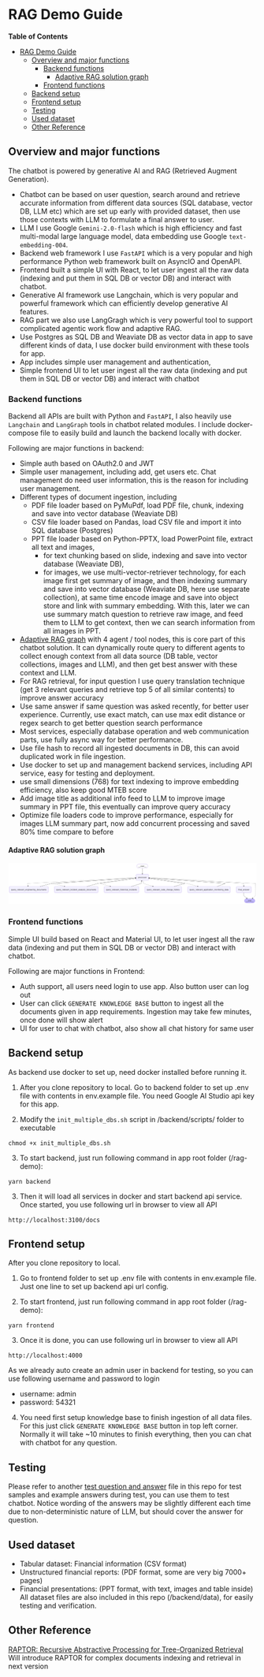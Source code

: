 # RAG Demo Guide

**Table of Contents**

- [RAG Demo Guide](#rag-demo-guide)
    - [Overview and major functions](#overview-and-major-functions)
        - [Backend functions](#backend-functions)
            - [Adaptive RAG solution graph](#adaptive-rag-solution-graph)
        - [Frontend functions](#frontend-functions)
    - [Backend setup](#backend-setup)
    - [Frontend setup](#frontend-setup)
    - [Testing](#testing)
    - [Used dataset](#used-dataset)
    - [Other Reference](#other-reference)

## Overview and major functions
The chatbot is powered by generative AI and RAG (Retrieved Augment Generation).
- Chatbot can be based on user question, search around and retrieve accurate information from different data sources (SQL database, vector DB, LLM etc) which are set up early with provided dataset, then use those contexts with LLM to formulate a final answer to user.
- LLM I use Google `Gemini-2.0-flash` which is high efficiency and fast multi-modal large language model, data embedding use Google `text-embedding-004`.
- Backend web framework I use `FastAPI` which is a very popular and high performance Python web framework built on AsyncIO and OpenAPI.
- Frontend built a simple UI with React, to let user ingest all the raw data (indexing and put them in SQL DB or vector DB) and interact with chatbot.
- Generative AI framework use Langchain, which is very popular and powerful framework which can efficiently develop generative AI features.
- RAG part we also use LangGragh which is very powerful tool to support complicated agentic work flow and adaptive RAG.
- Use Postgres as SQL DB and Weaviate DB as vector data in app to save different kinds of data, I use docker build environment with these tools for app.
- App includes simple user management and authentication,
- Simple frontend UI to let user ingest all the raw data (indexing and put them in SQL DB or vector DB) and interact with chatbot

### Backend functions
Backend all APIs are built with Python and `FastAPI`, I also heavily use `Langchain` and `LangGraph` tools in chatbot related modules. I include docker-compose file to easily build and launch the backend locally with docker.

Following are major functions in backend:
- Simple auth based on OAuth2.0 and JWT
- Simple user management, including add, get users etc. Chat management do need user information, this is the reason for including user management.
- Different types of document ingestion, including
    - PDF file loader based on PyMuPdf, load PDF file, chunk, indexing and save into vector database (Weaviate DB)
    - CSV file loader based on Pandas, load CSV file and import it into SQL database (Postgres)
    - PPT file loader based on Python-PPTX, load PowerPoint file, extract all text and images,
        - for text chunking based on slide, indexing and save into vector database (Weaviate DB),
        - for images, we use multi-vector-retriever technology, for each image first get summary of image, and then indexing summary and save into vector database (Weaviate DB, here use separate collection), at same time encode image and save into object store and link with summary embedding. With this, later we can use summary match question to retrieve raw image, and feed them to LLM to get context, then we can search information from all images in PPT.
- [Adaptive RAG graph](#adaptive-rag-solution-graph) with 4 agent / tool nodes, this is core part of this chatbot solution. It can dynamically route query to different agents to collect enough context from all data source (DB table, vector collections, images and LLM), and then get best answer with these context and LLM.
- For RAG retrieval, for input question I use query translation technique (get 3 relevant queries and retrieve top 5 of all similar contents) to improve answer accuracy
- Use same answer if same question was asked recently, for better user experience. Currently, use exact match, can use max edit distance or regex search to get better question search performance
- Most services, especially database operation and web communication parts, use fully async way for better performance.
- Use file hash to record all ingested documents in DB, this can avoid duplicated work in file ingestion.
- Use docker to set up and management backend services, including API service, easy for testing and deployment.
- use small dimensions (768) for text indexing to improve embedding efficiency, also keep good MTEB score
- Add image title as additional info feed to LLM to improve image summary in PPT file, this eventually can improve query accuracy
- Optimize file loaders code to improve performance, especially for images LLM summary part, now add concurrent processing and saved 80% time compare to before

#### Adaptive RAG solution graph
![Solution Graph](solution_graph.png)

### Frontend functions
Simple UI build based on React and Material UI, to let user ingest all the raw data (indexing and put them in SQL DB or vector DB) and interact with chatbot.

Following are major functions in Frontend:
- Auth support, all users need login to use app. Also button user can log out
- User can click `GENERATE KNOWLEDGE BASE` button to ingest all the documents given in app requirements. Ingestion may take few minutes, once done will show alert
- UI for user to chat with chatbot, also show all chat history for same user

## Backend setup
As backend use docker to set up, need docker installed before running it.

1. After you clone repository to local. Go to backend folder to set up .env file with contents in env.example file. You need Google AI Studio api key for this app.

2. Modify the `init_multiple_dbs.sh` script in /backend/scripts/ folder to executable
```
chmod +x init_multiple_dbs.sh
```
3. To start backend, just run following command in app root folder (/rag-demo):
```
yarn backend
```
3. Then it will load all services in docker and start backend api service. Once started, you use following url in browser to view all API
```
http://localhost:3100/docs
```

## Frontend setup
After you clone repository to local.

1. Go to frontend folder to set up .env file with contents in env.example file. Just one line to set up backend api url config.

2. To start frontend, just run following command in app root folder (/rag-demo):
```
yarn frontend
```

3. Once it is done, you can use following url in browser to view all API
```
http://localhost:4000
```
As we already auto create an admin user in backend for testing, so you can use following username and password to login
- username: admin
- password: 54321

4. You need first setup knowledge base to finish ingestion of all data files. For this just click `GENERATE KNOWLEDGE BASE` button in top left corner. Normally it will take ~10 minutes to finish everything, then you can chat with chatbot for any question.

## Testing
Please refer to another [test question and answer](test%20questions%20and%20answers.txt) file in this repo for test samples and example answers during test, you can use them to test chatbot. Notice wording of the answers may be slightly different each time due to non-deterministic nature of LLM, but should cover the answer for question.

## Used dataset
- Tabular dataset: Financial information (CSV format)
- Unstructured financial reports: (PDF format, some are very big 7000+ pages)
- Financial presentations: (PPT format, with text, images and table inside)
  All dataset files are also included in this repo (/backend/data), for easily testing and verification.

## Other Reference
[RAPTOR: Recursive Abstractive Processing for Tree-Organized Retrieval](https://arxiv.org/html/2401.18059v1)
Will introduce RAPTOR for complex documents indexing and retrieval in next version



